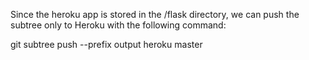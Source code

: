 Since the heroku app is stored in the /flask directory, we can push the subtree only to Heroku with the following command:

  git subtree push --prefix output heroku master